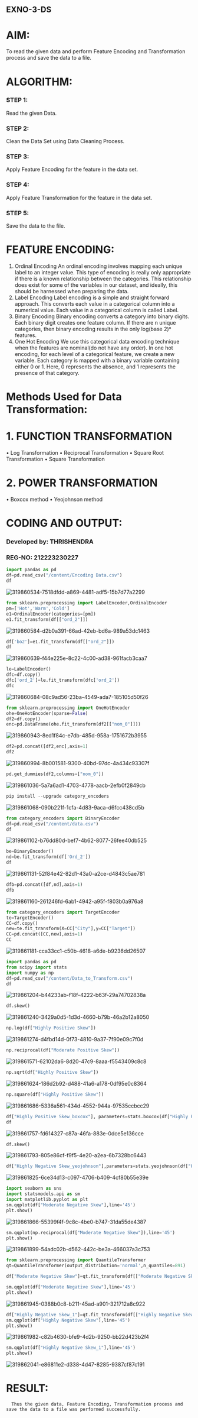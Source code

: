 ## EXNO-3-DS

# AIM:
To read the given data and perform Feature Encoding and Transformation process and save the data to a file.

# ALGORITHM:
### STEP 1:
Read the given Data.
### STEP 2:
Clean the Data Set using Data Cleaning Process.
### STEP 3:
Apply Feature Encoding for the feature in the data set.
### STEP 4:
Apply Feature Transformation for the feature in the data set.
### STEP 5:
Save the data to the file.

# FEATURE ENCODING:
1. Ordinal Encoding
An ordinal encoding involves mapping each unique label to an integer value. This type of encoding is really only appropriate if there is a known relationship between the categories. This relationship does exist for some of the variables in our dataset, and ideally, this should be harnessed when preparing the data.
2. Label Encoding
Label encoding is a simple and straight forward approach. This converts each value in a categorical column into a numerical value. Each value in a categorical column is called Label.
3. Binary Encoding
Binary encoding converts a category into binary digits. Each binary digit creates one feature column. If there are n unique categories, then binary encoding results in the only log(base 2)ⁿ features.
4. One Hot Encoding
We use this categorical data encoding technique when the features are nominal(do not have any order). In one hot encoding, for each level of a categorical feature, we create a new variable. Each category is mapped with a binary variable containing either 0 or 1. Here, 0 represents the absence, and 1 represents the presence of that category.

# Methods Used for Data Transformation:
  # 1. FUNCTION TRANSFORMATION
• Log Transformation
• Reciprocal Transformation
• Square Root Transformation
• Square Transformation
  # 2. POWER TRANSFORMATION
• Boxcox method
• Yeojohnson method

# CODING AND OUTPUT:
### Developed by: THRISHENDRA
### REG-NO: 212223230227
      
```python
import pandas as pd
df=pd.read_csv("/content/Encoding Data.csv")
df
```

![319860534-7518dfdd-a869-4481-adf5-15b7d77a2299](https://github.com/Praveen0500/EXNO-3-DS/assets/120218611/54cb1733-92b4-4ae4-8c26-39b22fb601a3)


```py
from sklearn.preprocessing import LabelEncoder,OrdinalEncoder
pm=['Hot','Warm','Cold']
e1=OrdinalEncoder(categories=[pm])
e1.fit_transform(df[["ord_2"]])
```

![319860584-d2b0a391-66ad-42eb-bd6a-989a53dc1463](https://github.com/Praveen0500/EXNO-3-DS/assets/120218611/4486794d-fa4c-4b5e-9d3f-9bb487935edb)

```py
df['bo2']=e1.fit_transform(df[["ord_2"]])
df
```

![319860639-f44e225e-8c22-4c00-ad38-961facb3caa7](https://github.com/Praveen0500/EXNO-3-DS/assets/120218611/73d145a6-7952-4628-a1c4-0a9b2d4b9c63)

```py
le=LabelEncoder()
dfc=df.copy()
dfc['ord_2']=le.fit_transform(dfc['ord_2'])
dfc
```
![319860684-08c9ad56-23ba-4549-ada7-185105d50f26](https://github.com/Praveen0500/EXNO-3-DS/assets/120218611/84ace74d-5506-4271-b597-a57b39404ce0)


```py
from sklearn.preprocessing import OneHotEncoder
ohe=OneHotEncoder(sparse=False)
df2=df.copy()
enc=pd.DataFrame(ohe.fit_transform(df2[["nom_0"]]))
```

![319860943-8ed1f84c-e7db-485d-958a-1751672b3955](https://github.com/Praveen0500/EXNO-3-DS/assets/120218611/dfe7db86-cc6c-435e-a2ec-f9077c249a77)

```py
df2=pd.concat([df2,enc],axis=1)
df2
```

![319860994-8b001581-9300-40bd-97dc-4a434c93307f](https://github.com/Praveen0500/EXNO-3-DS/assets/120218611/996ad06d-4eab-4c8b-8698-7e20adf526ee)

```py
pd.get_dummies(df2,columns=["nom_0"])
```

![319861036-5a7a6ad1-4703-4778-aacb-2efb0f2849cb](https://github.com/Praveen0500/EXNO-3-DS/assets/120218611/1cd50575-594e-472e-ad38-53748017df3c)


```py
pip install --upgrade category_encoders
```
![319861068-090b221f-1cfa-4d83-9aca-d6fcc438cd5b](https://github.com/Praveen0500/EXNO-3-DS/assets/120218611/6280d03d-738d-4562-8cff-86ec391b3080)

```py
from category_encoders import BinaryEncoder
df=pd.read_csv("/content/data.csv")
df
```

![319861102-b76dd80d-bef7-4b62-8077-26fee40db525](https://github.com/Praveen0500/EXNO-3-DS/assets/120218611/79f7bd03-143f-41bb-9ba9-d887c5047a1d)

```py
be=BinaryEncoder()
nd=be.fit_transform(df['Ord_2'])
df
```

![319861131-52f84e42-82d1-43a0-a2ce-d4843c5ae781](https://github.com/Praveen0500/EXNO-3-DS/assets/120218611/c793e894-6ba2-4b58-8a74-5719eac26ae0)

```py
dfb=pd.concat([df,nd],axis=1)
dfb
```

![319861160-261246fd-6ab1-4942-a95f-f803b0a976a8](https://github.com/Praveen0500/EXNO-3-DS/assets/120218611/77958cf3-4fcc-4948-88d0-1fa76aa542b9)

```py
from category_encoders import TargetEncoder
te=TargetEncoder()
CC=df.copy()
new=te.fit_transform(X=CC["City"],y=CC["Target"])
CC=pd.concat([CC,new],axis=1)
CC
```

![319861181-cca33cc1-c50b-4618-a6de-b9236dd26507](https://github.com/Praveen0500/EXNO-3-DS/assets/120218611/01945111-85d7-45df-8d14-28353790ee38)


```py
import pandas as pd
from scipy import stats
import numpy as np
df=pd.read_csv("/content/Data_to_Transform.csv")
df
```

![319861204-b44233ab-f18f-4222-b63f-29a74702838a](https://github.com/Praveen0500/EXNO-3-DS/assets/120218611/c9dd7ac6-2559-48fa-990c-0f1d8343c2cd)

```py
df.skew()
```

![319861240-3429a0d5-1d3d-4660-b79b-46a2b12a8050](https://github.com/Praveen0500/EXNO-3-DS/assets/120218611/e6eee121-4382-4c0b-92a5-ca2abc95dba4)

```py
np.log(df["Highly Positive Skew"])
```

![319861274-d4fbd14d-0f73-4810-9a37-7f90e09c7f0d](https://github.com/Praveen0500/EXNO-3-DS/assets/120218611/1f6efbeb-d82c-4c44-8313-357592c03b3a)

```py
np.reciprocal(df["Moderate Positive Skew"])
```

![319861571-62102da6-8d20-47c9-8aaa-f5543409c8c8](https://github.com/Praveen0500/EXNO-3-DS/assets/120218611/793e6cd0-51bc-410d-85c4-9e308fcc80c2)

```py
np.sqrt(df["Highly Positive Skew"])
```

![319861624-186d2b92-d488-41a6-a178-0df95e0c8364](https://github.com/Praveen0500/EXNO-3-DS/assets/120218611/75735f09-adc0-4593-a51d-7f8cc6d23181)

```py
np.square(df["Highly Positive Skew"])
```

![319861686-5336a561-434d-4552-944a-97535ccbcc29](https://github.com/Praveen0500/EXNO-3-DS/assets/120218611/df7e24f8-f1a6-4a18-a70d-867055969eda)

```py
df["Highly Positive Skew_boxcox"], parameters=stats.boxcox(df["Highly Positive Skew"])
df
```

![319861757-fd614327-c87a-46fa-883e-0dce5e136cce](https://github.com/Praveen0500/EXNO-3-DS/assets/120218611/2532f626-ec68-4ec9-b417-6e6d98e79f57)

```py
df.skew()
```

![319861793-805e86cf-f9f5-4e20-a2ea-6b7328bc6443](https://github.com/Praveen0500/EXNO-3-DS/assets/120218611/8409f0fd-1134-41f1-9d54-6c2dc904edc2)

```py
df["Highly Negative Skew_yeojohnson"],parameters=stats.yeojohnson(df["Highly Negative Skew"])
```

![319861825-6ce34d13-c097-4706-b409-4cf80b55e39e](https://github.com/Praveen0500/EXNO-3-DS/assets/120218611/66035a7a-5708-430e-a2a3-0c0191dee49b)

```py
import seaborn as sns
import statsmodels.api as sm
import matplotlib.pyplot as plt
sm.qqplot(df["Moderate Negative Skew"],line='45')
plt.show()
```

![319861866-55399f4f-9c8c-4be0-b747-31da55de4387](https://github.com/Praveen0500/EXNO-3-DS/assets/120218611/87966f02-982b-4c43-bdf0-b9ee9992dbbe)

```py
sm.qqplot(np.reciprocal(df["Moderate Negative Skew"]),line='45')
plt.show()
```

![319861899-54adc02b-d562-442c-be3a-466037a3c753](https://github.com/Praveen0500/EXNO-3-DS/assets/120218611/4f686d45-2277-46ac-a498-241f17a297f3)

```py
from sklearn.preprocessing import QuantileTransformer
qt=QuantileTransformer(output_distribution='normal',n_quantiles=891)

df["Moderate Negative Skew"]=qt.fit_transform(df[["Moderate Negative Skew"]])

sm.qqplot(df["Moderate Negative Skew"],line='45')
plt.show()
```

![319861945-0388b0c8-b211-45ad-a901-321712a8c922](https://github.com/Praveen0500/EXNO-3-DS/assets/120218611/31e9fb93-4a26-45b3-a4c0-1a230b83b9ac)

```py
df["Highly Negative Skew_1"]=qt.fit_transform(df[["Highly Negative Skew"]])
sm.qqplot(df["Highly Negative Skew"],line='45')
plt.show()
```

![319861982-c82b4630-bfe9-4d2b-9250-bb22d423b2f4](https://github.com/Praveen0500/EXNO-3-DS/assets/120218611/633826a7-3484-481b-a03b-4ca033021613)

```py
sm.qqplot(df["Highly Negative Skew_1"],line='45')
plt.show()
```

![319862041-e86811e2-d338-4d47-8285-9387cf87c191](https://github.com/Praveen0500/EXNO-3-DS/assets/120218611/0a23c373-4be7-4f31-ac5a-cb697781b896)

# RESULT:
      Thus the given data, Feature Encoding, Transformation process and save the data to a file was performed successfully.

       
